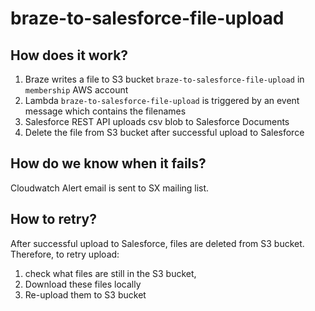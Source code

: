 # braze-to-salesforce-file-upload

## How does it work?

1. Braze writes a file to S3 bucket `braze-to-salesforce-file-upload` in `membership` AWS account
1. Lambda `braze-to-salesforce-file-upload` is triggered by an event message which contains the filenames
1. Salesforce REST API uploads csv blob to Salesforce Documents
1. Delete the file from S3 bucket after successful upload to Salesforce

## How do we know when it fails?

Cloudwatch Alert email is sent to SX mailing list.

## How to retry?

After successful upload to Salesforce, files are deleted from S3 bucket. Therefore, to retry upload:

1. check what files are still in the S3 bucket,
1. Download these files locally
1. Re-upload them to S3 bucket





